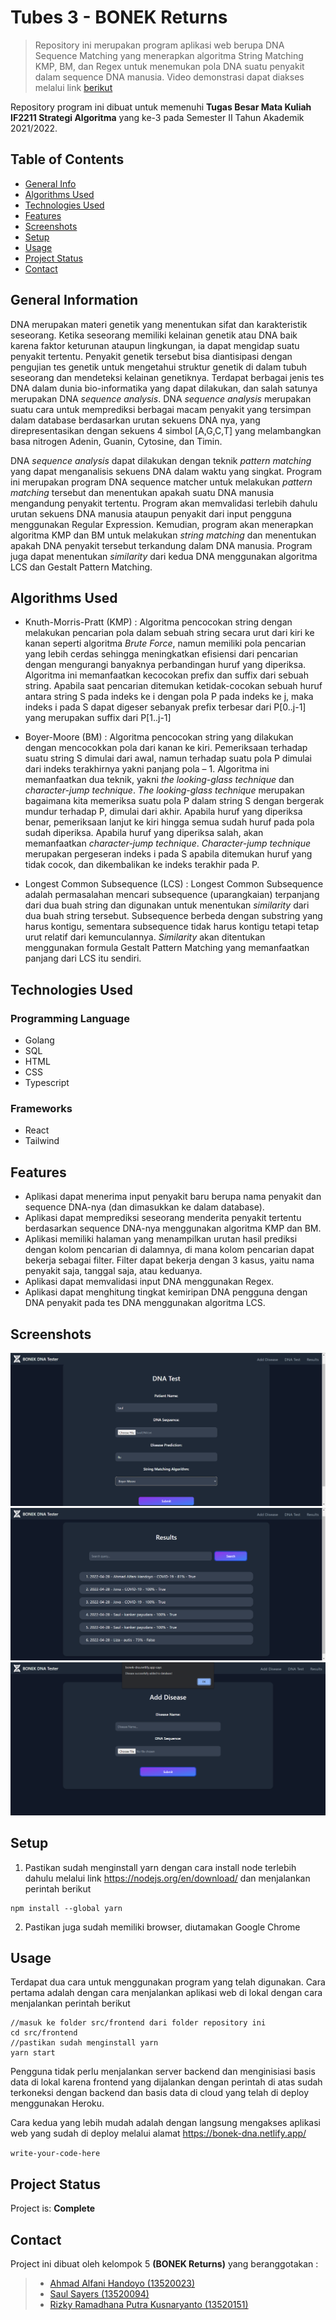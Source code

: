 # Tubes 3 - BONEK Returns
> Repository ini merupakan program aplikasi web berupa DNA Sequence Matching yang menerapkan algoritma String Matching KMP, BM, dan Regex untuk menemukan pola DNA suatu penyakit dalam sequence DNA manusia. Video demonstrasi dapat diakses melalui link <a href="https://bonek-dna.netlify.app/">berikut</a>

Repository program ini dibuat untuk memenuhi **Tugas Besar Mata Kuliah IF2211 Strategi Algoritma** yang ke-3 pada Semester II Tahun Akademik 2021/2022. 

## Table of Contents
* [General Info](#general-information)
* [Algorithms Used](#algorithms-used)
* [Technologies Used](#technologies-used)
* [Features](#features)
* [Screenshots](#screenshots)
* [Setup](#setup)
* [Usage](#usage)
* [Project Status](#project-status)
* [Contact](#contact)


## General Information
DNA merupakan materi genetik yang menentukan sifat dan karakteristik seseorang. Ketika seseorang memiliki kelainan genetik atau DNA baik karena faktor keturunan ataupun lingkungan, ia dapat mengidap suatu penyakit tertentu. Penyakit genetik tersebut bisa diantisipasi dengan pengujian tes genetik untuk mengetahui struktur genetik di dalam tubuh seseorang dan mendeteksi kelainan genetiknya. Terdapat berbagai jenis tes DNA dalam dunia bio-informatika yang dapat dilakukan, dan salah satunya merupakan DNA *sequence analysis*. DNA *sequence analysis* merupakan suatu cara untuk memprediksi berbagai macam penyakit yang tersimpan dalam database berdasarkan urutan sekuens DNA nya, yang direpresentasikan dengan sekuens 4 simbol [A,G,C,T] yang melambangkan basa nitrogen Adenin, Guanin, Cytosine, dan Timin.

DNA *sequence analysis* dapat dilakukan dengan teknik *pattern matching* yang dapat menganalisis sekuens DNA dalam waktu yang singkat. Program ini merupakan program DNA sequence matcher untuk melakukan *pattern matching* tersebut dan menentukan apakah suatu DNA manusia mengandung penyakit tertentu. Program akan memvalidasi terlebih dahulu urutan sekuens DNA manusia ataupun penyakit dari input pengguna menggunakan Regular Expression. Kemudian, program akan menerapkan algoritma KMP dan BM untuk melakukan *string matching* dan menentukan apakah DNA penyakit tersebut terkandung dalam DNA manusia. Program juga dapat menentukan *similarity* dari kedua DNA menggunakan algoritma LCS dan Gestalt Pattern Matching.


## Algorithms Used
- Knuth-Morris-Pratt (KMP) : Algoritma pencocokan string dengan melakukan pencarian pola dalam sebuah string secara urut dari kiri ke kanan seperti algoritma *Brute Force*, namun memiliki pola pencarian yang lebih cerdas sehingga meningkatkan efisiensi dari pencarian dengan mengurangi banyaknya perbandingan huruf yang diperiksa. 
Algoritma ini memanfaatkan kecocokan prefix dan suffix dari sebuah string. Apabila saat pencarian ditemukan ketidak-cocokan sebuah huruf antara string S pada indeks ke i dengan pola P pada indeks ke j, maka indeks i pada S dapat digeser sebanyak prefix terbesar dari P[0..j-1] yang merupakan suffix dari P[1..j-1] 

- Boyer-Moore (BM) : Algoritma pencocokan string yang dilakukan dengan mencocokkan pola dari kanan ke kiri. Pemeriksaan terhadap suatu string S dimulai dari awal, namun terhadap suatu pola P dimulai dari indeks terakhirnya yakni panjang pola – 1. Algoritma ini memanfaatkan dua teknik, yakni *the looking-glass technique* dan *character-jump technique*. *The looking-glass technique* merupakan bagaimana kita memeriksa suatu pola P dalam string S dengan bergerak mundur terhadap P, dimulai dari akhir. Apabila huruf yang diperiksa benar, pemeriksaan lanjut ke kiri hingga semua sudah huruf pada pola sudah diperiksa. Apabila huruf yang diperiksa salah, akan memanfaatkan *character-jump technique*. *Character-jump technique* merupakan pergeseran indeks i pada S apabila ditemukan huruf yang tidak cocok, dan dikembalikan ke indeks terakhir pada P. 

- Longest Common Subsequence (LCS) : Longest Common Subsequence adalah permasalahan mencari subsequence (uparangkaian) terpanjang dari dua buah string dan digunakan untuk menentukan *similarity* dari dua buah string tersebut. Subsequence berbeda dengan substring yang harus kontigu, sementara subsequence tidak harus kontigu tetapi tetap urut relatif dari kemunculannya. *Similarity* akan ditentukan menggunakan formula Gestalt Pattern Matching yang memanfaatkan panjang dari LCS itu sendiri.

## Technologies Used
### Programming Language
- Golang
- SQL
- HTML
- CSS
- Typescript
### Frameworks
- React
- Tailwind

## Features
- Aplikasi dapat menerima input penyakit baru berupa nama penyakit dan sequence DNA-nya (dan dimasukkan ke dalam database). 
- Aplikasi dapat memprediksi seseorang menderita penyakit tertentu berdasarkan sequence DNA-nya menggunakan algoritma KMP dan BM.
- Aplikasi memiliki halaman yang menampilkan urutan hasil prediksi dengan kolom pencarian di dalamnya, di mana kolom pencarian dapat bekerja sebagai filter. Filter dapat bekerja dengan 3 kasus, yaitu nama penyakit saja, tanggal saja, atau keduanya.
- Aplikasi dapat memvalidasi input DNA menggunakan Regex.
- Aplikasi dapat menghitung tingkat kemiripan DNA pengguna dengan DNA penyakit pada tes DNA menggunakan algoritma LCS.


## Screenshots
![predict.png](./img/Predict.png)
![History.png](./img/History.png)
![addDisease.png](./img/addDisease.png)

## Setup
1. Pastikan sudah menginstall yarn dengan cara install node terlebih dahulu melalui link https://nodejs.org/en/download/ dan menjalankan perintah berikut
```
npm install --global yarn
```
2. Pastikan juga sudah memiliki browser, diutamakan Google Chrome


## Usage
Terdapat dua cara untuk menggunakan program yang telah digunakan. Cara pertama adalah dengan cara menjalankan aplikasi web di lokal dengan cara menjalankan perintah berikut
```
//masuk ke folder src/frontend dari folder repository ini
cd src/frontend
//pastikan sudah menginstall yarn
yarn start
```

Pengguna tidak perlu menjalankan server backend dan menginisiasi basis data di lokal karena frontend yang dijalankan dengan perintah di atas sudah terkoneksi dengan backend dan basis data di cloud yang telah di deploy menggunakan Heroku.

Cara kedua yang lebih mudah adalah dengan langsung mengakses aplikasi web yang sudah di deploy melalui alamat https://bonek-dna.netlify.app/



`write-your-code-here`

## Project Status
Project is: **Complete**

## Contact
Project ini dibuat oleh kelompok 5 **(BONEK Returns)** yang beranggotakan :
>- <a href="https://www.linkedin.com/in/ahmad-alfani-handoyo/"> Ahmad Alfani Handoyo (13520023)</a>
>- <a href="https://www.linkedin.com/in/saulsayers/?originalSubdomain=id">Saul Sayers (13520094)</a>
>- <a href="https://www.linkedin.com/in/rizky-ramadhana-putra-kusnaryanto-6037a51aa/">Rizky Ramadhana Putra Kusnaryanto (13520151)</a>
